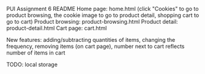 PUI Assignment 6 README
Home page: home.html (click "Cookies" to go to product browsing, the cookie image to go to product detail, shopping cart to go to cart)
Product browsing: product-browsing.html
Product detail: product-detail.html
Cart page: cart.html

New features: adding/subtracting quantities of items, changing the frequency, removing items (on cart page), number next to cart reflects number of items in cart

TODO: local storage
